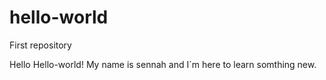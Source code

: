 # hello-world
First repository 

Hello Hello-world! 
My name is sennah and I´m here to learn somthing new.

